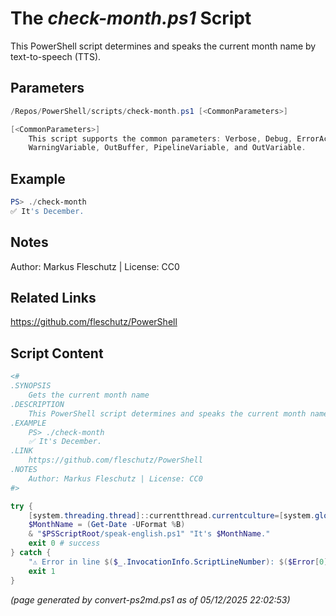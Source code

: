 The *check-month.ps1* Script
===========================

This PowerShell script determines and speaks the current month name by text-to-speech (TTS).

Parameters
----------
```powershell
/Repos/PowerShell/scripts/check-month.ps1 [<CommonParameters>]

[<CommonParameters>]
    This script supports the common parameters: Verbose, Debug, ErrorAction, ErrorVariable, WarningAction, 
    WarningVariable, OutBuffer, PipelineVariable, and OutVariable.
```

Example
-------
```powershell
PS> ./check-month
✅ It's December.

```

Notes
-----
Author: Markus Fleschutz | License: CC0

Related Links
-------------
https://github.com/fleschutz/PowerShell

Script Content
--------------
```powershell
<#
.SYNOPSIS
	Gets the current month name
.DESCRIPTION
	This PowerShell script determines and speaks the current month name by text-to-speech (TTS).
.EXAMPLE
	PS> ./check-month
	✅ It's December.
.LINK
	https://github.com/fleschutz/PowerShell
.NOTES
	Author: Markus Fleschutz | License: CC0
#>

try {
	[system.threading.thread]::currentthread.currentculture=[system.globalization.cultureinfo]"en-US"
	$MonthName = (Get-Date -UFormat %B)
	& "$PSScriptRoot/speak-english.ps1" "It's $MonthName."
	exit 0 # success
} catch {
	"⚠️ Error in line $($_.InvocationInfo.ScriptLineNumber): $($Error[0])"
	exit 1
}
```

*(page generated by convert-ps2md.ps1 as of 05/12/2025 22:02:53)*
